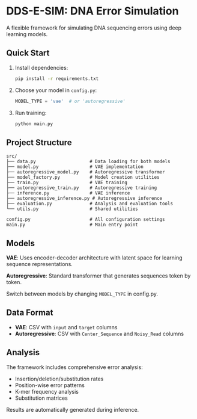 # DDS-E-SIM: DNA Error Simulation

A flexible framework for simulating DNA sequencing errors using deep learning models.

## Quick Start

1. Install dependencies:
   ```bash
   pip install -r requirements.txt
   ```

2. Choose your model in `config.py`:
   ```python
   MODEL_TYPE = 'vae'  # or 'autoregressive'
   ```

3. Run training:
   ```bash
   python main.py
   ```

## Project Structure

```
src/
├── data.py                    # Data loading for both models
├── model.py                   # VAE implementation  
├── autoregressive_model.py    # Autoregressive transformer
├── model_factory.py           # Model creation utilities
├── train.py                   # VAE training
├── autoregressive_train.py    # Autoregressive training
├── inference.py               # VAE inference
├── autoregressive_inference.py # Autoregressive inference
├── evaluation.py              # Analysis and evaluation tools
└── utils.py                   # Shared utilities

config.py                      # All configuration settings
main.py                        # Main entry point
```

## Models

**VAE**: Uses encoder-decoder architecture with latent space for learning sequence representations.

**Autoregressive**: Standard transformer that generates sequences token by token.

Switch between models by changing `MODEL_TYPE` in config.py.

## Data Format

- **VAE**: CSV with `input` and `target` columns
- **Autoregressive**: CSV with `Center_Sequence` and `Noisy_Read` columns

## Analysis

The framework includes comprehensive error analysis:
- Insertion/deletion/substitution rates
- Position-wise error patterns  
- K-mer frequency analysis
- Substitution matrices

Results are automatically generated during inference.
